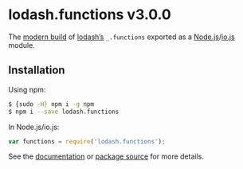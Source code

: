 # lodash.functions v3.0.0

The [modern build](https://github.com/lodash/lodash/wiki/Build-Differences) of [lodash’s](https://lodash.com/) `_.functions` exported as a [Node.js](http://nodejs.org/)/[io.js](https://iojs.org/) module.

## Installation

Using npm:

```bash
$ {sudo -H} npm i -g npm
$ npm i --save lodash.functions
```

In Node.js/io.js:

```js
var functions = require('lodash.functions');
```

See the [documentation](https://lodash.com/docs#functions) or [package source](https://github.com/lodash/lodash/blob/3.0.0-npm-packages/lodash.functions) for more details.
